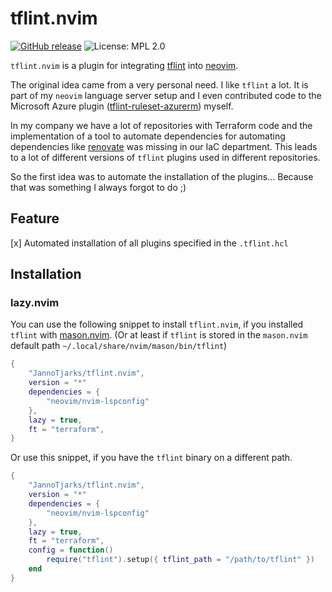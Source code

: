 # tflint.nvim
[![GitHub release](https://img.shields.io/github/v/release/JannoTjarks/tflint.nvim)](https://github.com/JannoTjarks/tflint.nvim/releases/latest)
![License: MPL 2.0](https://img.shields.io/badge/License-MPL%202.0-blue.svg)

`tflint.nvim` is a plugin for integrating [tflint](https://github.com/terraform-linters/tflint) into [neovim](https://neovim.io/).

The original idea came from a very personal need.
I like `tflint` a lot. It is part of my `neovim` language server setup and I even contributed code to the Microsoft Azure plugin ([tflint-ruleset-azurerm](https://github.com/terraform-linters/tflint-ruleset-azurerm)) myself.

In my company we have a lot of repositories with Terraform code and the implementation of a tool to automate dependencies for automating dependencies like [renovate](https://github.com/renovatebot/renovate) was missing in our IaC department. This leads to a lot of different versions of `tflint` plugins used in different repositories.  

So the first idea was to automate the installation of the plugins...
Because that was something I always forgot to do ;)

## Feature

[x] Automated installation of all plugins specified in the `.tflint.hcl`

## Installation

### lazy.nvim
You can use the following snippet to install `tflint.nvim`, if you
installed `tflint` with [mason.nvim](https://github.com/williamboman/mason.nvim).
(Or at least if `tflint` is stored in the `mason.nvim` default path `~/.local/share/nvim/mason/bin/tflint`)
``` lua
{
    "JannoTjarks/tflint.nvim",
    version = "*"
    dependencies = {
        "neovim/nvim-lspconfig"
    },
    lazy = true,
    ft = "terraform",
}
```

Or use this snippet, if you have the `tflint` binary on a different path.
``` lua
{
    "JannoTjarks/tflint.nvim",
    version = "*"
    dependencies = {
        "neovim/nvim-lspconfig"
    },
    lazy = true,
    ft = "terraform",
    config = function()
        require("tflint").setup({ tflint_path = "/path/to/tflint" })
    end
}
```

